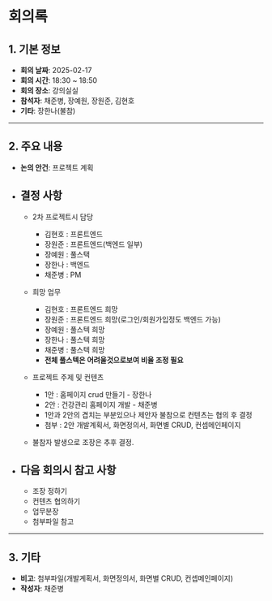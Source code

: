 # 회의록

## 1. 기본 정보

- **회의 날짜**: 2025-02-17
- **회의 시간**: 18:30 ~ 18:50
- **회의 장소**: 강의실실
- **참석자**: 채준병, 장예원, 장원준, 김현호
- **기타**: 장한나(불참)

---

## 2. 주요 내용

- **논의 안건**: 프로젝트 계획
- ## **결정 사항** 
  - 2차 프로젝트시 담당
    - 김현호 : 프론트엔드
    - 장원준 : 프론트엔드(백엔드 일부)
    - 장예원 : 풀스택
    - 장한나 : 백엔드
    - 채준병 : PM

  - 희망 업무
    - 김현호 : 프론트엔드 희망
    - 장원준 : 프론트엔드 희망(로그인/회원가입정도 백엔드 가능)
    - 장예원 : 풀스텍 희망
    - 장한나 : 풀스텍 희망
    - 채준병 : 풀스텍 희망
    - **전체 풀스텍은 어려울것으로보여 비율 조정 필요**

  - 프로젝트 주제 및 컨텐츠
    - 1안 : 홈페이지 crud 만들기 - 장한나
    - 2안 : 건강관리 홈페이지 개발 - 채준병
    - 1안과 2안의 겹치는 부분있으나 제안자 불참으로 컨텐츠는 협의 후 결정
    - 첨부 : 2안 개발계획서, 화면정의서, 화면별 CRUD, 컨셉메인페이지
  - 불참자 발생으로 조장은 추후 결정.
- ## **다음 회의시 참고 사항**
  - 조장 정하기
  - 컨텐츠 협의하기
  - 업무분장
  - 첨부파일 참고

---

## 3. 기타

- **비고**: 첨부파일(개발계획서, 화면정의서, 화면별 CRUD, 컨셉메인페이지)
- **작성자**: 채준병
